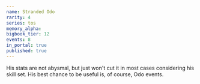 ```yaml
---
name: Stranded Odo
rarity: 4
series: tos
memory_alpha:
bigbook_tier: 12
events: 8
in_portal: true
published: true
---
```


His stats are not abysmal, but just won't cut it in most cases considering his skill set. His best chance to be useful is, of course, Odo events.
